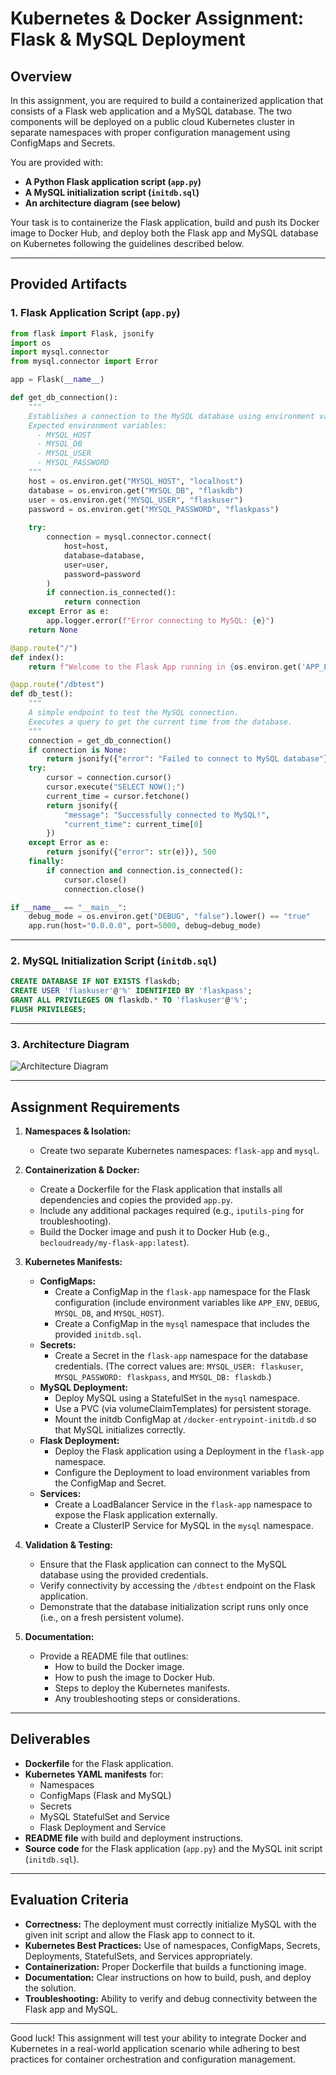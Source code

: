 
# Kubernetes & Docker Assignment: Flask & MySQL Deployment

## Overview

In this assignment, you are required to build a containerized application that consists of a Flask web application and a MySQL database. The two components will be deployed on a public cloud Kubernetes cluster in separate namespaces with proper configuration management using ConfigMaps and Secrets.

You are provided with:
- **A Python Flask application script (`app.py`)**
- **A MySQL initialization script (`initdb.sql`)**
- **An architecture diagram (see below)**

Your task is to containerize the Flask application, build and push its Docker image to Docker Hub, and deploy both the Flask app and MySQL database on Kubernetes following the guidelines described below.

---

## Provided Artifacts

### 1. Flask Application Script (`app.py`)

```python
from flask import Flask, jsonify
import os
import mysql.connector
from mysql.connector import Error

app = Flask(__name__)

def get_db_connection():
    """
    Establishes a connection to the MySQL database using environment variables.
    Expected environment variables:
      - MYSQL_HOST
      - MYSQL_DB
      - MYSQL_USER
      - MYSQL_PASSWORD
    """
    host = os.environ.get("MYSQL_HOST", "localhost")
    database = os.environ.get("MYSQL_DB", "flaskdb")
    user = os.environ.get("MYSQL_USER", "flaskuser")
    password = os.environ.get("MYSQL_PASSWORD", "flaskpass")
    
    try:
        connection = mysql.connector.connect(
            host=host,
            database=database,
            user=user,
            password=password
        )
        if connection.is_connected():
            return connection
    except Error as e:
        app.logger.error(f"Error connecting to MySQL: {e}")
    return None

@app.route("/")
def index():
    return f"Welcome to the Flask App running in {os.environ.get('APP_ENV', 'development')} mode!"

@app.route("/dbtest")
def db_test():
    """
    A simple endpoint to test the MySQL connection.
    Executes a query to get the current time from the database.
    """
    connection = get_db_connection()
    if connection is None:
        return jsonify({"error": "Failed to connect to MySQL database"}), 500
    try:
        cursor = connection.cursor()
        cursor.execute("SELECT NOW();")
        current_time = cursor.fetchone()
        return jsonify({
            "message": "Successfully connected to MySQL!",
            "current_time": current_time[0]
        })
    except Error as e:
        return jsonify({"error": str(e)}), 500
    finally:
        if connection and connection.is_connected():
            cursor.close()
            connection.close()

if __name__ == "__main__":
    debug_mode = os.environ.get("DEBUG", "false").lower() == "true"
    app.run(host="0.0.0.0", port=5000, debug=debug_mode)
```

---

### 2. MySQL Initialization Script (`initdb.sql`)

```sql
CREATE DATABASE IF NOT EXISTS flaskdb;
CREATE USER 'flaskuser'@'%' IDENTIFIED BY 'flaskpass';
GRANT ALL PRIVILEGES ON flaskdb.* TO 'flaskuser'@'%';
FLUSH PRIVILEGES;
```

---

### 3. Architecture Diagram

![Architecture Diagram](Python-MySQL-Project.png)


---

## Assignment Requirements

1. **Namespaces & Isolation:**
   - Create two separate Kubernetes namespaces: `flask-app` and `mysql`.

2. **Containerization & Docker:**
   - Create a Dockerfile for the Flask application that installs all dependencies and copies the provided `app.py`.
   - Include any additional packages required (e.g., `iputils-ping` for troubleshooting).
   - Build the Docker image and push it to Docker Hub (e.g., `becloudready/my-flask-app:latest`).

3. **Kubernetes Manifests:**
   - **ConfigMaps:**
     - Create a ConfigMap in the `flask-app` namespace for the Flask configuration (include environment variables like `APP_ENV`, `DEBUG`, `MYSQL_DB`, and `MYSQL_HOST`).
     - Create a ConfigMap in the `mysql` namespace that includes the provided `initdb.sql`.
   - **Secrets:**
     - Create a Secret in the `flask-app` namespace for the database credentials. (The correct values are: `MYSQL_USER: flaskuser`, `MYSQL_PASSWORD: flaskpass`, and `MYSQL_DB: flaskdb`.)
   - **MySQL Deployment:**
     - Deploy MySQL using a StatefulSet in the `mysql` namespace.
     - Use a PVC (via volumeClaimTemplates) for persistent storage.
     - Mount the initdb ConfigMap at `/docker-entrypoint-initdb.d` so that MySQL initializes correctly.
   - **Flask Deployment:**
     - Deploy the Flask application using a Deployment in the `flask-app` namespace.
     - Configure the Deployment to load environment variables from the ConfigMap and Secret.
   - **Services:**
     - Create a LoadBalancer Service in the `flask-app` namespace to expose the Flask application externally.
     - Create a ClusterIP Service for MySQL in the `mysql` namespace.

4. **Validation & Testing:**
   - Ensure that the Flask application can connect to the MySQL database using the provided credentials.
   - Verify connectivity by accessing the `/dbtest` endpoint on the Flask application.
   - Demonstrate that the database initialization script runs only once (i.e., on a fresh persistent volume).

5. **Documentation:**
   - Provide a README file that outlines:
     - How to build the Docker image.
     - How to push the image to Docker Hub.
     - Steps to deploy the Kubernetes manifests.
     - Any troubleshooting steps or considerations.

---

## Deliverables

- **Dockerfile** for the Flask application.
- **Kubernetes YAML manifests** for:
  - Namespaces
  - ConfigMaps (Flask and MySQL)
  - Secrets
  - MySQL StatefulSet and Service
  - Flask Deployment and Service
- **README file** with build and deployment instructions.
- **Source code** for the Flask application (`app.py`) and the MySQL init script (`initdb.sql`).

---

## Evaluation Criteria

- **Correctness:** The deployment must correctly initialize MySQL with the given init script and allow the Flask app to connect to it.
- **Kubernetes Best Practices:** Use of namespaces, ConfigMaps, Secrets, Deployments, StatefulSets, and Services appropriately.
- **Containerization:** Proper Dockerfile that builds a functioning image.
- **Documentation:** Clear instructions on how to build, push, and deploy the solution.
- **Troubleshooting:** Ability to verify and debug connectivity between the Flask app and MySQL.

---

Good luck! This assignment will test your ability to integrate Docker and Kubernetes in a real-world application scenario while adhering to best practices for container orchestration and configuration management.
